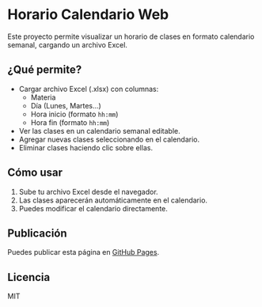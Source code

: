 # Horario Calendario Web

Este proyecto permite visualizar un horario de clases en formato calendario semanal, cargando un archivo Excel.

## ¿Qué permite?

- Cargar archivo Excel (.xlsx) con columnas:
  - Materia
  - Día (Lunes, Martes…)
  - Hora inicio (formato `hh:mm`)
  - Hora fin (formato `hh:mm`)
- Ver las clases en un calendario semanal editable.
- Agregar nuevas clases seleccionando en el calendario.
- Eliminar clases haciendo clic sobre ellas.

## Cómo usar

1. Sube tu archivo Excel desde el navegador.
2. Las clases aparecerán automáticamente en el calendario.
3. Puedes modificar el calendario directamente.

## Publicación

Puedes publicar esta página en [GitHub Pages](https://pages.github.com/).

## Licencia

MIT
